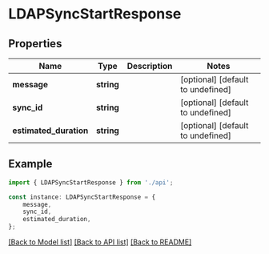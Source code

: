# LDAPSyncStartResponse


## Properties

Name | Type | Description | Notes
------------ | ------------- | ------------- | -------------
**message** | **string** |  | [optional] [default to undefined]
**sync_id** | **string** |  | [optional] [default to undefined]
**estimated_duration** | **string** |  | [optional] [default to undefined]

## Example

```typescript
import { LDAPSyncStartResponse } from './api';

const instance: LDAPSyncStartResponse = {
    message,
    sync_id,
    estimated_duration,
};
```

[[Back to Model list]](../README.md#documentation-for-models) [[Back to API list]](../README.md#documentation-for-api-endpoints) [[Back to README]](../README.md)
